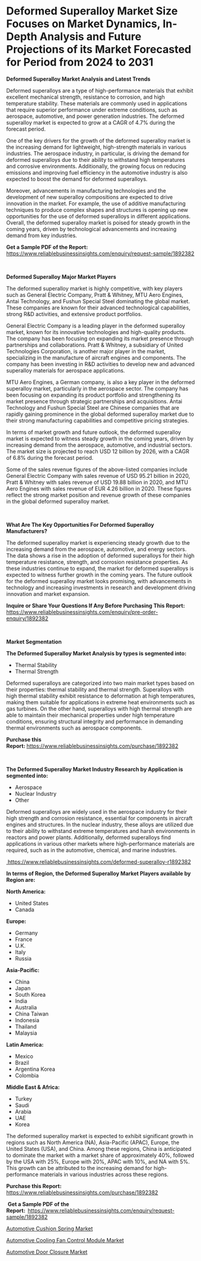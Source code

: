 <p><h1>Deformed Superalloy Market Size Focuses on Market Dynamics, In-Depth Analysis and Future Projections of its Market Forecasted for Period from 2024 to 2031</h1></p><p><strong>Deformed Superalloy Market Analysis and Latest Trends</strong></p>
<p><p>Deformed superalloys are a type of high-performance materials that exhibit excellent mechanical strength, resistance to corrosion, and high temperature stability. These materials are commonly used in applications that require superior performance under extreme conditions, such as aerospace, automotive, and power generation industries. The deformed superalloy market is expected to grow at a CAGR of 4.7% during the forecast period.</p><p>One of the key drivers for the growth of the deformed superalloy market is the increasing demand for lightweight, high-strength materials in various industries. The aerospace industry, in particular, is driving the demand for deformed superalloys due to their ability to withstand high temperatures and corrosive environments. Additionally, the growing focus on reducing emissions and improving fuel efficiency in the automotive industry is also expected to boost the demand for deformed superalloys.</p><p>Moreover, advancements in manufacturing technologies and the development of new superalloy compositions are expected to drive innovation in the market. For example, the use of additive manufacturing techniques to produce complex shapes and structures is opening up new opportunities for the use of deformed superalloys in different applications. Overall, the deformed superalloy market is poised for steady growth in the coming years, driven by technological advancements and increasing demand from key industries.</p></p>
<p><strong>Get a Sample PDF of the Report:&nbsp;</strong> <a href="https://www.reliablebusinessinsights.com/enquiry/request-sample/1892382">https://www.reliablebusinessinsights.com/enquiry/request-sample/1892382</a></p>
<p>&nbsp;</p>
<p><strong>Deformed Superalloy Major Market Players</strong></p>
<p><p>The deformed superalloy market is highly competitive, with key players such as General Electric Company, Pratt & Whitney, MTU Aero Engines, Antai Technology, and Fushun Special Steel dominating the global market. These companies are known for their advanced technological capabilities, strong R&D activities, and extensive product portfolios.</p><p>General Electric Company is a leading player in the deformed superalloy market, known for its innovative technologies and high-quality products. The company has been focusing on expanding its market presence through partnerships and collaborations. Pratt & Whitney, a subsidiary of United Technologies Corporation, is another major player in the market, specializing in the manufacture of aircraft engines and components. The company has been investing in R&D activities to develop new and advanced superalloy materials for aerospace applications.</p><p>MTU Aero Engines, a German company, is also a key player in the deformed superalloy market, particularly in the aerospace sector. The company has been focusing on expanding its product portfolio and strengthening its market presence through strategic partnerships and acquisitions. Antai Technology and Fushun Special Steel are Chinese companies that are rapidly gaining prominence in the global deformed superalloy market due to their strong manufacturing capabilities and competitive pricing strategies.</p><p>In terms of market growth and future outlook, the deformed superalloy market is expected to witness steady growth in the coming years, driven by increasing demand from the aerospace, automotive, and industrial sectors. The market size is projected to reach USD 12 billion by 2026, with a CAGR of 6.8% during the forecast period.</p><p>Some of the sales revenue figures of the above-listed companies include General Electric Company with sales revenue of USD 95.21 billion in 2020, Pratt & Whitney with sales revenue of USD 19.88 billion in 2020, and MTU Aero Engines with sales revenue of EUR 4.26 billion in 2020. These figures reflect the strong market position and revenue growth of these companies in the global deformed superalloy market.</p></p>
<p>&nbsp;</p>
<p><strong>What Are The Key Opportunities For Deformed Superalloy Manufacturers?</strong></p>
<p><p>The deformed superalloy market is experiencing steady growth due to the increasing demand from the aerospace, automotive, and energy sectors. The data shows a rise in the adoption of deformed superalloys for their high temperature resistance, strength, and corrosion resistance properties. As these industries continue to expand, the market for deformed superalloys is expected to witness further growth in the coming years. The future outlook for the deformed superalloy market looks promising, with advancements in technology and increasing investments in research and development driving innovation and market expansion.</p></p>
<p><strong>Inquire or Share Your Questions If Any Before Purchasing This Report:</strong> <a href="https://www.reliablebusinessinsights.com/enquiry/pre-order-enquiry/1892382">https://www.reliablebusinessinsights.com/enquiry/pre-order-enquiry/1892382</a></p>
<p>&nbsp;</p>
<p><strong>Market Segmentation</strong></p>
<p><strong>The Deformed Superalloy Market Analysis by types is segmented into:</strong></p>
<p><ul><li>Thermal Stability</li><li>Thermal Strength</li></ul></p>
<p><p>Deformed superalloys are categorized into two main market types based on their properties: thermal stability and thermal strength. Superalloys with high thermal stability exhibit resistance to deformation at high temperatures, making them suitable for applications in extreme heat environments such as gas turbines. On the other hand, superalloys with high thermal strength are able to maintain their mechanical properties under high temperature conditions, ensuring structural integrity and performance in demanding thermal environments such as aerospace components.</p></p>
<p><strong>Purchase this Report:&nbsp;</strong><a href="https://www.reliablebusinessinsights.com/purchase/1892382">https://www.reliablebusinessinsights.com/purchase/1892382</a></p>
<p>&nbsp;</p>
<p><strong>The Deformed Superalloy Market Industry Research by Application is segmented into:</strong></p>
<p><ul><li>Aerospace</li><li>Nuclear Industry</li><li>Other</li></ul></p>
<p><p>Deformed superalloys are widely used in the aerospace industry for their high strength and corrosion resistance, essential for components in aircraft engines and structures. In the nuclear industry, these alloys are utilized due to their ability to withstand extreme temperatures and harsh environments in reactors and power plants. Additionally, deformed superalloys find applications in various other markets where high-performance materials are required, such as in the automotive, chemical, and marine industries.</p></p>
<p><a href="https://www.reliablebusinessinsights.com/deformed-superalloy-r1892382">&nbsp;https://www.reliablebusinessinsights.com/deformed-superalloy-r1892382</a></p>
<p><strong>In terms of Region, the Deformed Superalloy Market Players available by Region are:</strong></p>
<p>
    <p> <strong> North America: </strong>
        <ul>
            <li>United States</li>
            <li>Canada</li>
        </ul>
        </p> 
    <p> <strong> Europe: </strong>
        <ul>
            <li>Germany</li>
            <li>France</li>
            <li>U.K.</li>
            <li>Italy</li>
            <li>Russia</li>
        </ul>
        </p> 
    <p> <strong> Asia-Pacific: </strong>
        <ul>
            <li>China</li>
            <li>Japan</li>
            <li>South Korea</li>
            <li>India</li>
            <li>Australia</li>
            <li>China Taiwan</li>
            <li>Indonesia</li>
            <li>Thailand</li>
            <li>Malaysia</li>
        </ul>
        </p> 
    <p> <strong> Latin America: </strong>
        <ul>
            <li>Mexico</li>
            <li>Brazil</li>
            <li>Argentina Korea</li>
            <li>Colombia</li>
        </ul>
        </p> 
    <p> <strong> Middle East & Africa: </strong>
        <ul>
            <li>Turkey</li>
            <li>Saudi</li>
            <li>Arabia</li>
            <li>UAE</li>
            <li>Korea</li>
        </ul>
    </p>
    </p>
<p><p>The deformed superalloy market is expected to exhibit significant growth in regions such as North America (NA), Asia-Pacific (APAC), Europe, the United States (USA), and China. Among these regions, China is anticipated to dominate the market with a market share of approximately 40%, followed by the USA with 25%, Europe with 20%, APAC with 10%, and NA with 5%. This growth can be attributed to the increasing demand for high-performance materials in various industries across these regions.</p></p>
<p><strong>Purchase this Report: </strong><a href="https://www.reliablebusinessinsights.com/purchase/1892382">https://www.reliablebusinessinsights.com/purchase/1892382</a></p>
<p>&nbsp;<strong>Get a Sample PDF of the Report:&nbsp;&nbsp;</strong><a href="https://www.reliablebusinessinsights.com/enquiry/request-sample/1892382">https://www.reliablebusinessinsights.com/enquiry/request-sample/1892382</a></p>
<p><strong></strong></p>
<p><p><a href="https://medium.com/@amandaexton567/automotive-cushion-spring-market-investigation-industry-evolution-and-forecast-till-2031-059f674c55ae">Automotive Cushion Spring Market</a></p><p><a href="https://medium.com/@diegomoen/automotive-cooling-fan-control-module-market-a-global-and-regional-analysis-2024-2031-bd7cff5eb25e">Automotive Cooling Fan Control Module Market</a></p><p><a href="https://medium.com/@bradleyills65767/insights-into-the-automotive-door-closure-industry-market-financial-status-market-size-and-badcabcef795">Automotive Door Closure Market</a></p></p>